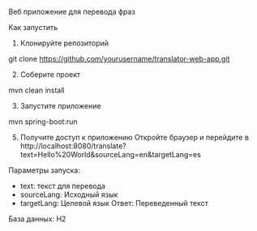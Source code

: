 Веб приложение для перевода фраз

Как запустить

1. Клонируйте репозиторий
    
git clone https://github.com/yourusername/translator-web-app.git

2. Соберите проект
    
mvn clean install
    
3. Запустите приложение

mvn spring-boot:run
    
5. Получите доступ к приложению
    Откройте браузер и перейдите в http://localhost:8080/translate?text=Hello%20World&sourceLang=en&targetLang=es
   
Параметры запуска:
  - text: текст для перевода 
  - sourceLang: Исходный язык 
  - targetLang: Целевой язык 
Ответ: Переведенный текст

База данных: H2
